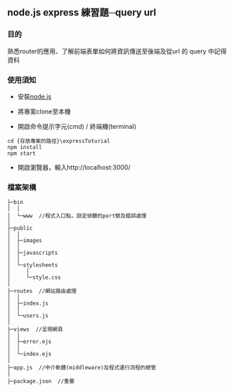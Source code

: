 ## node.js express 練習題─query url

### 目的
熟悉router的應用、了解前端表單如何將資訊傳送至後端及從url 的 query 中記得資料

### 使用須知

- 安裝[node.js](https://nodejs.org/en/)

- 將專案clone至本機

- 開啟命令提示字元(cmd) / 終端機(terminal)
```
cd {存放專案的路徑}\expressToturial
npm install
npm start
```
- 開啟瀏覽器，輸入http://localhost:3000/

### 檔案架構
```
├─bin
│  │
│  └─www  //程式入口點，設定偵聽的port號及錯誤處理
│
├─public
│  │
│  ├─images
│  │
│  ├─javascripts
│  │
│  └─stylesheets
│     │
│     └─style.css
│
├─routes  //網站路由處理
│  │
│  ├─index.js
│  │
│  └─users.js
│
├─views  //呈現網頁
│  │
│  ├─error.ejs
│  │
│  └─index.ejs
│
├─app.js  //中介軟體(middleware)及程式運行流程的總管
│
├─package.json  //重要
```
